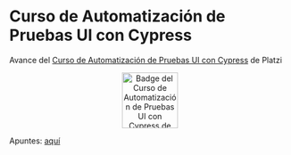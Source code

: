 # Curso de Automatización de Pruebas UI con Cypress

Avance del [Curso de Automatización de Pruebas UI con Cypress](https://platzi.com/cursos/cypress-ui/) de Platzi

<p style="text-align: center">
  <img src="https://static.platzi.com/media/achievements/piezas-automatizacion-pruebas-ui-cypress_badge-df11ed0c-1876-4ece-9dcd-e25949f182a7.png" alt="Badge del Curso de Automatización de Pruebas UI con Cypress de Platzi" width=100 />
</p>

Apuntes: [aquí](https://cristianiniguez.notion.site/Curso-de-Automatizaci-n-de-Pruebas-UI-con-Cypress-250ac4e84f3e428dbc59756cf5fc2e43)
